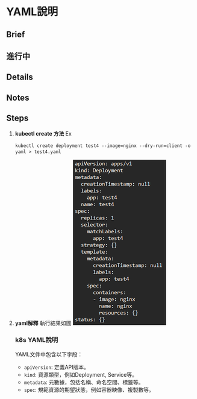 # YAML說明
## Brief
## 進行中
## Details
## Notes
## Steps
1. **kubectl create 方法**
    Ex
    ```
    kubectl create deployment test4 --image=nginx --dry-run=client -o yaml > test4.yaml
    ```
2. **yaml解釋**
    執行結果如圖
    ![alt text](images/1.png)
    
    ### k8s YAML說明
    YAML文件中包含以下字段：
    - `apiVersion`: 定義API版本。
    - `kind`: 資源類型，例如Deployment, Service等。
    - `metadata`: 元數據，包括名稱、命名空間、標籤等。
    - `spec`: 規範資源的期望狀態，例如容器映像、複製數等。
        